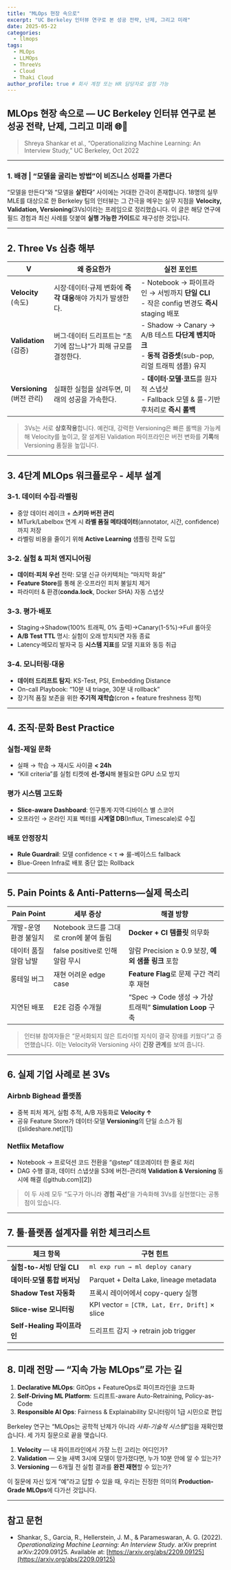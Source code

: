 ```yaml
---
title: "MLOps 현장 속으로"
excerpt: "UC Berkeley 인터뷰 연구로 본 성공 전략, 난제, 그리고 미래"
date: 2025-05-22
categories:
  - llmops
tags:
  - MLOps
  - LLMOps 
  - ThreeVs
  - Cloud
  - Thaki Cloud
author_profile: true # 회사 계정 또는 HR 담당자로 설정 가능
---
```


## MLOps 현장 속으로 — UC Berkeley 인터뷰 연구로 본 성공 전략, 난제, 그리고 미래 🌐🚀

> Shreya Shankar et al., “Operationalizing Machine Learning: An Interview Study,” UC Berkeley, Oct 2022&#x20;

---

### 1. 배경 | “모델을 굴리는 방법”이 비즈니스 성패를 가른다

“모델을 만든다”와 “모델을 **살린다**” 사이에는 거대한 간극이 존재합니다. 18명의 실무 MLE를 대상으로 한 Berkeley 팀의 인터뷰는 그 간극을 메우는 실무 지점을 **Velocity, Validation, Versioning**(3Vs)이라는 프레임으로 정리했습니다. 이 글은 해당 연구에 필드 경험과 최신 사례를 덧붙여 **실행 가능한 가이드**로 재구성한 것입니다.

---

## 2. Three Vs 심층 해부

| V                         | 왜 중요한가                               | 실전 포인트                                                                          |
| ------------------------- | ------------------------------------ | ------------------------------------------------------------------------------- |
| **Velocity**<br>(속도)      | 시장·데이터·규제 변화에 **즉각 대응**해야 가치가 발생한다.  | - Notebook → 파이프라인 → 서빙까지 **단일 CLI**<br>- 작은 config 변경도 **즉시** staging 배포       |
| **Validation**<br>(검증)    | 버그·데이터 드리프트는 “초기에 잡느냐”가 피해 규모를 결정한다. | - Shadow → Canary → A/B 테스트 **다단계 벤치마크**<br>- **동적 검증셋**(sub-pop, 리얼 트래픽 샘플) 유지 |
| **Versioning**<br>(버전 관리) | 실패한 실험을 살려두면, 미래의 성공을 가속한다.          | - **데이터·모델·코드**를 원자적 스냅샷<br>- Fallback 모델 & 룰-기반 후처리로 **즉시 롤백**                 |

> 3Vs는 서로 **상호작용**합니다. 예컨대, 강력한 Versioning은 빠른 롤백을 가능케 해 Velocity를 높이고, 잘 설계된 Validation 파이프라인은 버전 변화를 **기록**해 Versioning 품질을 높입니다.&#x20;

---

## 3. 4단계 MLOps 워크플로우 - 세부 설계

### 3-1. 데이터 수집·라벨링

* 중앙 데이터 레이크 + **스키마 버전 관리**
* MTurk/Labelbox 연계 시 **라벨 품질 메타데이터**(annotator, 시간, confidence)까지 저장
* 라벨링 비용을 줄이기 위해 **Active Learning** 샘플링 전략 도입

### 3-2. 실험 & 피처 엔지니어링

* **데이터·피처 우선** 전략: 모델 신규 아키텍처는 “마지막 화살”
* **Feature Store**를 통해 온·오프라인 피처 불일치 제거
* 파라미터 & 환경(**conda.lock**, Docker SHA) 자동 스냅샷

### 3-3. 평가·배포

* Staging→Shadow(100% 트래픽, 0% 출력)→Canary(1-5%)→Full 롤아웃
* **A/B Test TTL** 명시: 실험이 오래 방치되면 자동 종료
* Latency·메모리 발자국 등 **시스템 지표**를 모델 지표와 동등 취급

### 3-4. 모니터링·대응

* **데이터 드리프트 탐지**: KS-Test, PSI, Embedding Distance
* On-call Playbook: “10분 내 triage, 30분 내 rollback”
* 장기적 품질 보존을 위한 **주기적 재학습**(cron + feature freshness 정책)

---

## 4. 조직·문화 Best Practice

### 실험-제일 문화

* 실패 → 학습 → 재시도 사이클 **< 24h**
* “Kill criteria”를 실험 티켓에 **선-명시**해 불필요한 GPU 소모 방지

### 평가 시스템 고도화

* **Slice-aware Dashboard**: 인구통계·지역·디바이스 별 스코어
* 오프라인 → 온라인 지표 벡터를 **시계열 DB**(Influx, Timescale)로 수집

### 배포 안정장치

* **Rule Guardrail**: 모델 confidence < τ ⇒ 룰-베이스드 fallback
* Blue-Green Infra로 배포 중단 없는 Rollback

---

## 5. Pain Points & Anti-Patterns—실제 목소리

| Pain Point   | 세부 증상                        | 해결 방향                                            |
| ------------ | ---------------------------- | ------------------------------------------------ |
| 개발-운영 환경 불일치 | Notebook 코드를 그대로 cron에 붙여 돌림 | **Docker + CI 템플릿** 의무화                          |
| 데이터 품질 알람 남발 | false positive로 인해 알람 무시     | 알람 Precision ≥ 0.9 보장, **예외 샘플 링크** 포함           |
| 롱테일 버그       | 재현 어려운 edge case             | **Feature Flag**로 문제 구간 격리 후 재현                  |
| 지연된 배포       | E2E 검증 수개월                   | “Spec → Code 생성 → 가상 트래픽” **Simulation Loop** 구축 |

> 인터뷰 참여자들은 “문서화되지 않은 트라이벌 지식이 결국 장애를 키웠다”고 증언했습니다. 이는 Velocity와 Versioning 사이 **긴장 관계**를 보여 줍니다.&#x20;

---

## 6. 실제 기업 사례로 본 3Vs

### Airbnb Bighead 플랫폼

* 중복 피처 제거, 실험 추적, A/B 자동화로 **Velocity ↑**
* 공유 Feature Store가 데이터·모델 **Versioning**의 단일 소스가 됨 ([slideshare.net][1])

### Netflix Metaflow

* Notebook → 프로덕션 코드 전환을 “@step” 데코레이터 한 줄로 처리
* DAG 수행 결과, 데이터 스냅샷을 S3에 버전-관리해 **Validation & Versioning** 동시에 해결 ([github.com][2])

> 이 두 사례 모두 “도구가 아니라 **경험 곡선**”을 가속화해 3Vs를 실현했다는 공통점이 있습니다.

---

## 7. 툴·플랫폼 설계자를 위한 체크리스트

| 체크 항목                  | 구현 힌트                                         |
| ---------------------- | --------------------------------------------- |
| **실험-to-서빙 단일 CLI**    | `ml exp run → ml deploy canary`               |
| **데이터·모델 통합 버저닝**      | Parquet + Delta Lake, lineage metadata        |
| **Shadow Test 자동화**    | 프록시 레이어에서 copy-query 실행                       |
| **Slice-wise 모니터링**    | KPI vector = `[CTR, Lat, Err, Drift]` × slice |
| **Self-Healing 파이프라인** | 드리프트 감지 → retrain job trigger                 |

---

## 8. 미래 전망 — “지속 가능 MLOps”로 가는 길

1. **Declarative MLOps**: GitOps + FeatureOps로 파이프라인을 코드화
2. **Self-Driving ML Platform**: 드리프트-aware Auto-Retraining, Policy-as-Code
3. **Responsible AI Ops**: Fairness & Explainability 모니터링이 1급 시민으로 편입

Berkeley 연구는 “MLOps는 공학적 난제가 아니라 *사회-기술적 시스템*”임을 재확인했습니다. 세 가지 질문으로 끝을 맺습니다.

1. **Velocity** — 내 파이프라인에서 가장 느린 고리는 어디인가?
2. **Validation** — 오늘 새벽 3시에 모델이 망가졌다면, 누가 10분 안에 알 수 있는가?
3. **Versioning** — 6개월 전 실험 결과를 **완전 재현**할 수 있는가?

이 질문에 자신 있게 “예”라고 답할 수 있을 때, 우리는 진정한 의미의 **Production-Grade MLOps**에 다가선 것입니다.

---

## 참고 문헌

* Shankar, S., Garcia, R., Hellerstein, J. M., & Parameswaran, A. G. (2022). *Operationalizing Machine Learning: An Interview Study*. arXiv preprint arXiv:2209.09125. Available at: [https://arxiv.org/abs/2209.09125](https://arxiv.org/abs/2209.09125)
